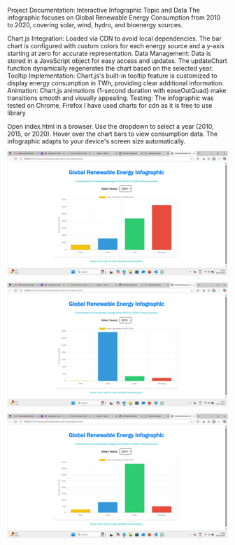 Project Documentation: Interactive Infographic
Topic and Data
The infographic focuses on Global Renewable Energy Consumption from 2010 to 2020, covering solar, wind, hydro, and bioenergy sources. 



<!-- 
charts integration -->
Chart.js Integration: Loaded via CDN to avoid local dependencies. The bar chart is configured with custom colors for each energy source and a y-axis starting at zero for accurate representation.
Data Management: Data is stored in a JavaScript object for easy access and updates. The updateChart function dynamically regenerates the chart based on the selected year.
Tooltip Implementation: Chart.js's built-in tooltip feature is customized to display energy consumption in TWh, providing clear additional information.
Animation: Chart.js animations (1-second duration with easeOutQuad) make transitions smooth and visually appealing.
Testing: The infographic was tested on Chrome, Firefox
I have used charts for cdn as it is free to use library

<!-- 
How to run -->

Open index.html in a browser.
Use the dropdown to select a year (2010, 2015, or 2020).
Hover over the chart bars to view consumption data.
The infographic adapts to your device's screen size automatically.




![alt text](<Screenshot (155).png>)



![alt text](<Screenshot (153).png>)




![alt text](<Screenshot (154).png>)